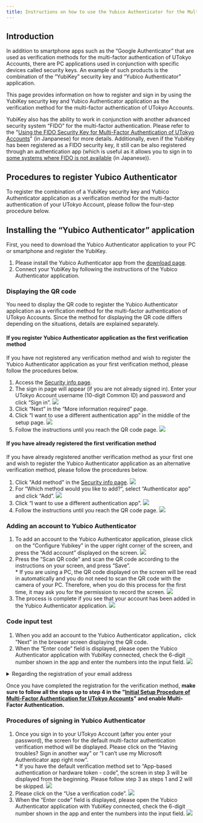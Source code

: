 ```yaml
---
title: Instructions on how to use the Yubico Authenticator for the Multi-Factor Authentication of UTokyo Accounts
---
```


## Introduction

In addition to smartphone apps such as the “Google Authenticator” that are used as verification methods for the multi-factor authentication of UTokyo Accounts, there are PC applications used in conjunction with specific devices called security keys. An example of such products is the combination of the “YubiKey” security key and “Yubico Authenticator” application.

This page provides information on how to register and sign in by using the YubiKey security key and Yubico Authenticator application as the verification method for the multi-factor authentication of UTokyo Accounts.

YubiKey also has the ability to work in conjunction with another advanced security system “FIDO” for the multi-factor authentication. Please refer to the "[Using the FIDO Security Key for Multi-Factor Authentication of UTokyo Accounts](/utokyo_account/mfa/fido-security_key/)" (in Janpanese) for more details. Additionally, even if the YubiKey has been registered as a FIDO security key, it still can be also registered through an authentication app (which is useful as it allows you to sign in to [some systems where FIDO is not available](/utokyo_account/mfa/fido-security_key/#unsupported-system) (in Japanese)).

## Procedures to register Yubico Authenticator

To register the combination of a YubiKey security key and Yubico Authenticator application as a verification method for the multi-factor authentication of your UTokyo Account, please follow the four-step procedure below.

## Installing the “Yubico Authenticator” application

First, you need to download the Yubico Authenticator application to your PC or smartphone and register the YubiKey.

1. Please install the Yubico Authenticator app from the [download page](https://www.yubico.com/products/yubico-authenticator/).
2. Connect your YubiKey by following the instructions of the Yubico Authenticator application.

### Displaying the QR code

You need to display the QR code to register the Yubico Authenticator application as a verification method for the multi-factor authentication of UTokyo Accounts. Since the method for displaying the QR code differs depending on the situations, details are explained separately.

#### If you register Yubico Authenticator application as the first verification method

If you have not registered any verification method and wish to register the Yubico Authenticator application as your first verification method, please follow the procedures below.

1. Access the [Security info page](https://account.activedirectory.windowsazure.com/proofup.aspx?proofup=1&whr=univtokyo.onmicrosoft.com).
2. The sign in page will appear (if you are not already signed in). Enter your UTokyo Account username (10-digit Common ID) and password and click “Sign in”.
![](../first.png)
3. Click “Next” in the “More information required” page.
4. Click “I want to use a different authentication app” in the middle of the setup page.
![](initial_other_auth_app.png)
5. Follow the instructions until you reach the QR code page.
![](initial_show_qr.png)

#### If you have already registered the first verification method

If you have already registered another verification method as your first one and wish to register the Yubico Authenticator application as an alternative verification method, please follow the procedures below.

1. Click "Add method" in the [Security info page](https://account.activedirectory.windowsazure.com/proofup.aspx?proofup=1&whr=univtokyo.onmicrosoft.com).
![](add_signin_method.png)
2. For “Which method would you like to add?”, select “Authenticator app” and click “Add”.
![](select_auth_app.png)
3. Click “I want to use a different authentication app”.
![](other_auth_app.png) 
4. Follow the instructions until you reach the QR code page.
![](show_qr.png)

### Adding an account to Yubico Authenticator

1. To add an account to the Yubico Authenticator application, please click on the “Configure Yubikey” in the upper right corner of the screen, and press the “Add account” displayed on the screen.
![](add_account.png)
1. Press the “Scan QR code” and scan the QR code according to the instructions on your screen, and press “Save”. <br>
\* If you are using a PC, the QR code displayed on the screen will be read in automatically and you do not need to scan the QR code with the camera of your PC. Therefore, when you do this process for the first time, it may ask you for the permission to record the screen.
![](scan_qr.png)
1. The process is complete if you see that your account has been added in the Yubico Authenticator application.
![](account_list.png)

### Code input test

1. When you add an account to the Yubico Authenticator application，click ”Next” in the browser screen displaying the QR code.
2. When the “Enter code” field is displayed, please open the Yubico Authenticator application with YubiKey connected, check the 6-digit number shown in the app and enter the numbers into the input field.
![](test_enter_code.png)

<details><summary>Regarding the registration of your email address</summary>If you register Yubico Authenticator application as the first verification method, you will be prompted to enter your email address after completing the code input test. Please enter an email address OTHER THAN your ECCS Cloud Email if possible, and click “Next”. Enter the 6-digit code sent to your email address, and click “Next”.  <img src="first_email.png"></details>

Once you have completed the registration for the verification method, **make sure to follow all the steps up to step 4 in the "[Initial Setup Procedure of Multi-Factor Authentication for UTokyo Accounts](initial/)" and enable Multi-Factor Authentication.**

### Procedures of signing in Yubico Authenticator

1. Once you sign in to your UTokyo Account (after you enter your password), the screen for the default multi-factor authentication verification method will be displayed. Please click on the “Having troubles? Sign in another way” or “I can’t use my Microsoft Authenticator app right now”. <br>
\* If you have the default verification method set to “App-based authentication or hardware token - code”, the screen in step 3 will be displayed from the beginning. Please follow step 3 as steps 1 and 2 will be skipped.
![](signin_other_method.png)
1. Please click on the “Use a verification code”.
![](signin_select_totp.png)
1. When the “Enter code” field is displayed, please open the Yubico Authenticator application with YubiKey connected, check the 6-digit number shown in the app and enter the numbers into the input field.
![](signin_enter_code.png)
